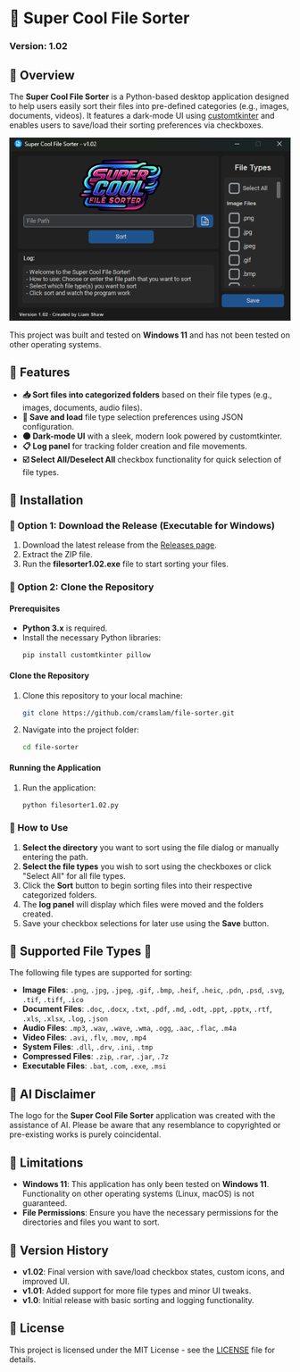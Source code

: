 
# :file_folder: Super Cool File Sorter
### Version: 1.02  

## :large_blue_diamond: Overview
The **Super Cool File Sorter** is a Python-based desktop application designed to help users easily sort their files into pre-defined categories (e.g., images, documents, videos). It features a dark-mode UI using [customtkinter](https://github.com/TomSchimansky/CustomTkinter) and enables users to save/load their sorting preferences via checkboxes.

![App Screenshot](assets/screenshot.png)

This project was built and tested on **Windows 11** and has not been tested on other operating systems.

## :large_blue_diamond: Features
- **:inbox_tray: Sort files into categorized folders** based on their file types (e.g., images, documents, audio files).
- **:file_folder: Save and load** file type selection preferences using JSON configuration.
- **:new_moon: Dark-mode UI** with a sleek, modern look powered by customtkinter.
- **:clipboard: Log panel** for tracking folder creation and file movements.
- **:ballot_box_with_check: Select All/Deselect All** checkbox functionality for quick selection of file types.

## :large_blue_diamond: Installation

### :small_blue_diamond: Option 1: Download the Release (Executable for Windows)

1. Download the latest release from the [Releases page](https://github.com/cramslam/file-sorter/releases).
2. Extract the ZIP file.
3. Run the **filesorter1.02.exe** file to start sorting your files.

### :small_blue_diamond: Option 2: Clone the Repository

#### Prerequisites
- **Python 3.x** is required.
- Install the necessary Python libraries:
  ```bash
  pip install customtkinter pillow
  ```

#### Clone the Repository
1. Clone this repository to your local machine:
   ```bash
   git clone https://github.com/cramslam/file-sorter.git
   ```

2. Navigate into the project folder:
   ```bash
   cd file-sorter
   ```

#### Running the Application
1. Run the application:
   ```bash
   python filesorter1.02.py
   ```

### :small_blue_diamond: How to Use
1. **Select the directory** you want to sort using the file dialog or manually entering the path.
2. **Select the file types** you wish to sort using the checkboxes or click "Select All" for all file types.
3. Click the **Sort** button to begin sorting files into their respective categorized folders.
4. The **log panel** will display which files were moved and the folders created.
5. Save your checkbox selections for later use using the **Save** button.

## :file_folder: Supported File Types :file_folder:
The following file types are supported for sorting:

- **Image Files**: `.png`, `.jpg`, `.jpeg`, `.gif`, `.bmp`, `.heif`, `.heic`, `.pdn`, `.psd`, `.svg`, `.tif`, `.tiff`, `.ico`
- **Document Files**: `.doc`, `.docx`, `.txt`, `.pdf`, `.md`, `.odt`, `.ppt`, `.pptx`, `.rtf`, `.xls`, `.xlsx`, `.log`, `.json`
- **Audio Files**: `.mp3`, `.wav`, `.wave`, `.wma`, `.ogg`, `.aac`, `.flac`, `.m4a`
- **Video Files**: `.avi`, `.flv`, `.mov`, `.mp4`
- **System Files**: `.dll`, `.drv`, `.ini`, `.tmp`
- **Compressed Files**: `.zip`, `.rar`, `.jar`, `.7z`
- **Executable Files**: `.bat`, `.com`, `.exe`, `.msi`

## :small_blue_diamond: AI Disclaimer
The logo for the **Super Cool File Sorter** application was created with the assistance of AI. Please be aware that any resemblance to copyrighted or pre-existing works is purely coincidental.

## :small_blue_diamond: Limitations
- **Windows 11**: This application has only been tested on **Windows 11**. Functionality on other operating systems (Linux, macOS) is not guaranteed.
- **File Permissions**: Ensure you have the necessary permissions for the directories and files you want to sort.

## :small_blue_diamond: Version History
- **v1.02**: Final version with save/load checkbox states, custom icons, and improved UI.
- **v1.01**: Added support for more file types and minor UI tweaks.
- **v1.0**: Initial release with basic sorting and logging functionality.

## :small_blue_diamond: License
This project is licensed under the MIT License - see the [LICENSE](LICENSE) file for details.
